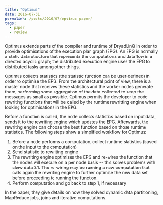 ```yaml
---
title: "Optimus"
date: 2016-07-31
permalink: /posts/2016/07/optimus-paper/
tags:
  - paper
  - review
---
```


Optimus extends parts of the compiler and runtime of DryadLinQ in order to
provide optimisations of the execution plan graph (EPG). An EPG is normally
a static data structure that represents the computations and dataflow in a
directed acyclic graph; the distributed execution engine uses the EPG
to distributed tasks among other things.

Optimus collects statistics (the statistic function can be user-defined)
in order to optimise the EPG. From the architectural point of view,
there is a master node that receives these statistics and the worker
nodes generate them, performing some aggregation of the data collected
to keep the messages as small as possible.
Optimus permits the developer to code rewriting functions that
will be called by the runtime rewritting engine when looking for optimisations
in the EPG.

Before a function is called, the node collects statistics
based on input data, sends it to the rewriting engine which updates the
EPG. Afterwards, the rewriting engine can choose the best function based
on those runtime statistics.
The following steps show a simplified workflow for Optimus:

1. Before a node performs a computation, collect runtime statistics
(based on the input to the computation)
2. Send statistic to rewriting engine
3. The rewriting engine optimises the EPG and re-wires the function
that the nodes will execute on a per node basis -- this solves problems
with skew data
3.1. The re-wiring may be running a new computation that calls again the
rewriting engine to further optimise the new data set before proceeding
to running the function.
4. Perform computation and go back to step 1, if necessary

In the paper, they give details on how they solved dynamic data partitioning,
MapReduce jobs, joins and iterative computations.
